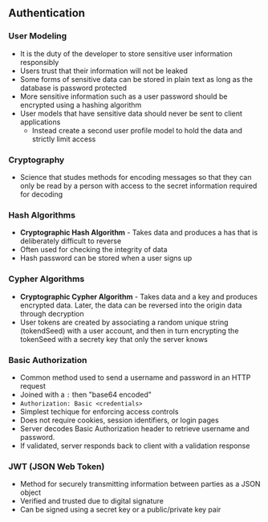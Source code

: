 ## Authentication

### User Modeling
* It is the duty of the developer to store sensitive user information responsibly
* Users trust that their information will not be leaked
* Some forms of sensitive data can be stored in plain text as long as the database is password protected
* More sensitive information such as a user password should be encrypted using a hashing algorithm
* User models that have sensitive data should never be sent to client applications
  * Instead create a second user profile model to hold the data and strictly limit access

### Cryptography
* Science that studes methods for encoding messages so that they can only be read by a person with access to the secret information required for decoding

### Hash Algorithms
* **Cryptographic Hash Algorithm** - Takes data and produces a has that is deliberately difficult to reverse
* Often used for checking the integrity of data
* Hash password can be stored when a user signs up

### Cypher Algorithms
* **Cryptographic Cypher Algorithm** - Takes data and a key and produces encrypted data. Later, the data can be reversed into the origin data through decryption
* User tokens are created by associating a random unique string (tokendSeed) with a user account, and then in turn encrypting the tokenSeed with a secrety key that only the server knows

### Basic Authorization
* Common method used to send a username and password in an HTTP request
* Joined with a `:` then "base64 encoded"
* `Authorization: Basic <credentials>`
* Simplest techique for enforcing access controls
* Does not require cookies, session identifiers, or login pages
* Server decodes Basic Authorization header to retrieve username and password. 
* If validated, server responds back to client with a validation response

### JWT (JSON Web Token)
* Method for securely transmitting information between parties as a JSON object
* Verified and trusted due to digital signature
* Can be signed using a secret key or a public/private key pair




